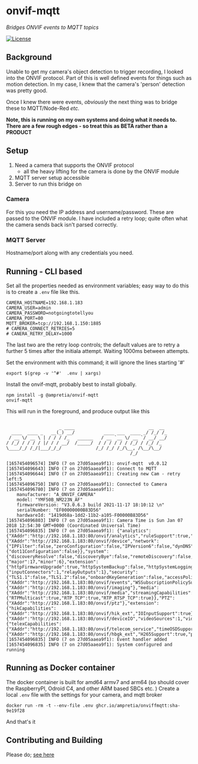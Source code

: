 # onvif-mqtt

_Bridges ONVIF events to MQTT topics_

[![License](https://img.shields.io/badge/License-Apache--2-blue)](#license)

## Background

Unable to get my camera's object detection to trigger recording, I looked into the ONVIF protocol. Part of this is well defined events for things such as motion detection. In my case, I knew that the camera's 'person' detection was pretty good.

Once I knew there were events, _obviously_ the next thing was to bridge these to MQTT/Node-Red _etc._ 

**Note, this is running on my own systems and doing what it needs to. There are a few rough edges - so treat this as  BETA rather than a PRODUCT**

## Setup

1. Need a camera that supports the ONVIF protocol
    - all the heavy lifting for the camera is done by the ONVIF module
2. MQTT server setup accessible
3. Server to run this bridge on

### Camera

For this you need the IP address and username/password. These are passed to the ONVIF module. I have included a retry loop; quite often what the camera sends back isn't parsed correctly. 

### MQTT Server

Hostname/port along with any credentials you need.

## Running - CLI based

Set all the properties needed as environment variables; easy way to do this is to create a `.env` file like this.

```
CAMERA_HOSTNAME=192.168.1.183
CAMERA_USER=admin
CAMERA_PASSWORD=notgoingtotellyou
CAMERA_PORT=80
MQTT_BROKER=tcp://192.168.1.150:1885
# CAMERA_CONNECT_RETRIES=5   
# CANERA_RETRY_DELAY=1000
```

The last two are the retry loop controls; the default values are to retry a further 5 times after the initiala attempt. Waiting 1000ms between attempts. 

Set the environment with this command; it will ignore the lines starting '#'
```
export $(grep -v '^#'  .env | xargs)
```

Install the onvif-mqtt, probably best to install globally.

```
npm install -g @ampretia/onvif-mqtt
onvif-mqtt
```

This will run in the foreground, and produce output like this

```

                    _ ____                            __  __
  ____  ____ _   __(_) __/           ____ ___  ____ _/ /_/ /_
 / __ \/ __ \ | / / / /_   ______   / __ `__ \/ __ `/ __/ __/
/ /_/ / / / / |/ / / __/  /_____/  / / / / / / /_/ / /_/ /_
\____/_/ /_/|___/_/_/             /_/ /_/ /_/\__, /\__/\__/
                                               /_/

[1657454096574] INFO (7 on 27d05aaea9f1): onvif-mqtt  v0.0.12
[1657454096643] INFO (7 on 27d05aaea9f1): Connect to MQTT
[1657454096644] INFO (7 on 27d05aaea9f1): Creating new Cam - retry left:5
[1657454096750] INFO (7 on 27d05aaea9f1): Connected to Camera
[1657454096780] INFO (7 on 27d05aaea9f1):
    manufacturer: "A_ONVIF_CAMERA"
    model: "YMF50B_NM223N_AF"
    firmwareVersion: "V3.0.6.3 build 2021-11-17 18:10:12 \n"
    serialNumber: "EF00000000B83D56"
    hardwareId: "1419d68a-1dd2-11b2-a105-F00000B83D56"
[1657454096803] INFO (7 on 27d05aaea9f1): Camera Time is Sun Jan 07 2018 12:54:30 GMT+0000 (Coordinated Universal Time)
[1657454096835] INFO (7 on 27d05aaea9f1): {"analytics":{"XAddr":"http://192.168.1.183:80/onvif/analytics","ruleSupport":true,"analyticsModuleSupport":true},"device":{"XAddr":"http://192.168.1.183:80/onvif/device","network":{"IPFilter":false,"zeroConfiguration":false,"IPVersion6":false,"dynDNS":false,"extension":{"dot11Configuration":false}},"system":{"discoveryResolve":false,"discoveryBye":false,"remoteDiscovery":false,"systemBackup":false,"systemLogging":true,"firmwareUpgrade":true,"supportedVersions":{"major":17,"minor":6},"extension":{"httpFirmwareUpgrade":true,"httpSystemBackup":false,"httpSystemLogging":true,"httpSupportInformation":true}},"IO":{"inputConnectors":1,"relayOutputs":1},"security":{"TLS1.1":false,"TLS1.2":false,"onboardKeyGeneration":false,"accessPolicyConfig":false,"X.509Token":false,"SAMLToken":false,"kerberosToken":false,"RELToken":false}},"events":{"XAddr":"http://192.168.1.183:80/onvif/events","WSSubscriptionPolicySupport":true,"WSPullPointSupport":true,"WSPausableSubscriptionManagerInterfaceSupport":true},"imaging":{"XAddr":"http://192.168.1.183:80/onvif/imaging"},"media":{"XAddr":"http://192.168.1.183:80/onvif/media","streamingCapabilities":{"RTPMulticast":true,"RTP_TCP":true,"RTP_RTSP_TCP":true}},"PTZ":{"XAddr":"http://192.168.1.183:80/onvif/ptz"},"extension":{"hikCapabilities":{"XAddr":"http://192.168.1.183:80/onvif/hik_ext","IOInputSupport":true},"deviceIO":{"XAddr":"http://192.168.1.183:80/onvif/deviceIO","videoSources":1,"videoOutputs":0,"audioSources":1,"audioOutputs":1,"relayOutputs":1},"extensions":{"telexCapabilities":{"XAddr":"http://192.168.1.183:80/onvif/telecom_service","timeOSDSupport":true,"titleOSDSupport":true,"PTZ3DZoomSupport":true,"PTZAuxSwitchSupport":true,"motionDetectorSupport":true,"tamperDetectorSupport":true}},"hbCapabilities":{"XAddr":"http://192.168.1.183:80/onvif/hbgk_ext","H265Support":true,"privacyMaskSupport":true,"cameraNum":1,"maxMaskAreaNum":4}}}
[1657454096835] INFO (7 on 27d05aaea9f1): Event handler added
[1657454096835] INFO (7 on 27d05aaea9f1): System configured and running
```


## Running as Docker container

The docker container is built for amd64 armv7 and arm64 (so should cover the RaspberryPI, Odroid C4, and other ARM based SBCs etc. )
Create a local `.env` file with the settings for your camera, and mqtt broker

```
docker run -rm -t --env-file .env ghcr.io/ampretia/onviffmqtt:sha-9e19f28
```

And that's it

## Contributing and Building

Please do; [see here](CONTRIBUTING.md)